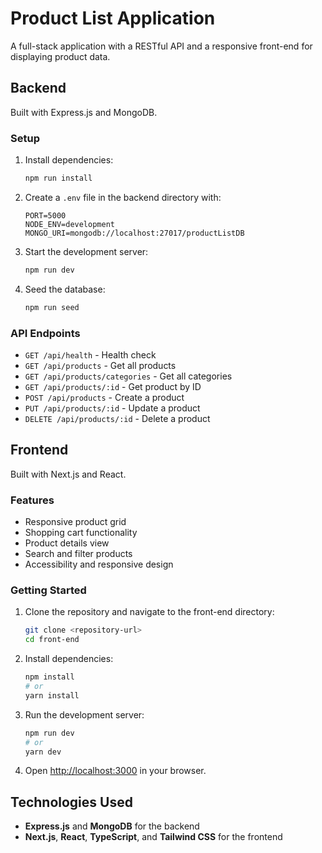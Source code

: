 # Product List Application

A full-stack application with a RESTful API and a responsive front-end for displaying product data.

## Backend

Built with Express.js and MongoDB.

### Setup

1. Install dependencies:
   ```bash
   npm run install
   ```

2. Create a `.env` file in the backend directory with:
   ```
   PORT=5000
   NODE_ENV=development
   MONGO_URI=mongodb://localhost:27017/productListDB
   ```

3. Start the development server:
   ```bash
   npm run dev
   ```

4. Seed the database:
   ```bash
   npm run seed
   ```

### API Endpoints

- `GET /api/health` - Health check
- `GET /api/products` - Get all products
- `GET /api/products/categories` - Get all categories
- `GET /api/products/:id` - Get product by ID
- `POST /api/products` - Create a product
- `PUT /api/products/:id` - Update a product
- `DELETE /api/products/:id` - Delete a product

## Frontend

Built with Next.js and React.

### Features

- Responsive product grid
- Shopping cart functionality
- Product details view
- Search and filter products
- Accessibility and responsive design

### Getting Started

1. Clone the repository and navigate to the front-end directory:
   ```bash
   git clone <repository-url>
   cd front-end
   ```

2. Install dependencies:
   ```bash
   npm install
   # or
   yarn install
   ```

3. Run the development server:
   ```bash
   npm run dev
   # or
   yarn dev
   ```

4. Open [http://localhost:3000](http://localhost:3000) in your browser.

## Technologies Used

- **Express.js** and **MongoDB** for the backend
- **Next.js**, **React**, **TypeScript**, and **Tailwind CSS** for the frontend 